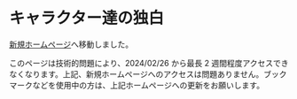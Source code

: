 # キャラクター達の独白

[新規ホームページ](https://hoshikagegmsupport.readthedocs.io/ja/latest/CharactersMonologue/)へ移動しました。

このページは技術的問題により、2024/02/26 から最長 2 週間程度アクセスできなくなります。上記、新規ホームページへのアクセスは問題ありません。ブックマークなどを使用中の方は、上記ホームページへの更新をお願いします。
